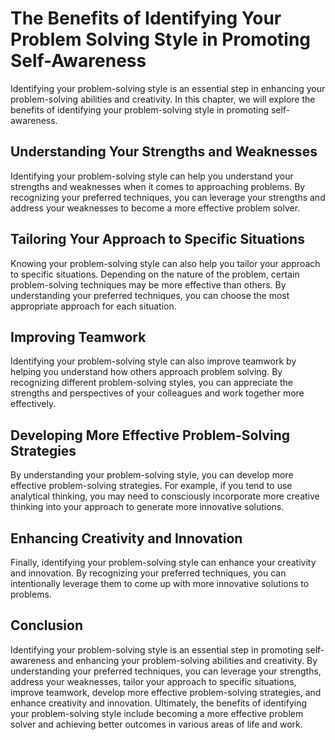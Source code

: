The Benefits of Identifying Your Problem Solving Style in Promoting Self-Awareness
=====================================================================================================================================

Identifying your problem-solving style is an essential step in enhancing your problem-solving abilities and creativity. In this chapter, we will explore the benefits of identifying your problem-solving style in promoting self-awareness.

Understanding Your Strengths and Weaknesses
-------------------------------------------

Identifying your problem-solving style can help you understand your strengths and weaknesses when it comes to approaching problems. By recognizing your preferred techniques, you can leverage your strengths and address your weaknesses to become a more effective problem solver.

Tailoring Your Approach to Specific Situations
----------------------------------------------

Knowing your problem-solving style can also help you tailor your approach to specific situations. Depending on the nature of the problem, certain problem-solving techniques may be more effective than others. By understanding your preferred techniques, you can choose the most appropriate approach for each situation.

Improving Teamwork
------------------

Identifying your problem-solving style can also improve teamwork by helping you understand how others approach problem solving. By recognizing different problem-solving styles, you can appreciate the strengths and perspectives of your colleagues and work together more effectively.

Developing More Effective Problem-Solving Strategies
----------------------------------------------------

By understanding your problem-solving style, you can develop more effective problem-solving strategies. For example, if you tend to use analytical thinking, you may need to consciously incorporate more creative thinking into your approach to generate more innovative solutions.

Enhancing Creativity and Innovation
-----------------------------------

Finally, identifying your problem-solving style can enhance your creativity and innovation. By recognizing your preferred techniques, you can intentionally leverage them to come up with more innovative solutions to problems.

Conclusion
----------

Identifying your problem-solving style is an essential step in promoting self-awareness and enhancing your problem-solving abilities and creativity. By understanding your preferred techniques, you can leverage your strengths, address your weaknesses, tailor your approach to specific situations, improve teamwork, develop more effective problem-solving strategies, and enhance creativity and innovation. Ultimately, the benefits of identifying your problem-solving style include becoming a more effective problem solver and achieving better outcomes in various areas of life and work.


